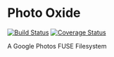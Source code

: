 # Photo Oxide
[![Build Status](https://travis-ci.org/TheBiggerGuy/photooxide.svg?branch=master)](https://travis-ci.org/TheBiggerGuy/photooxide)
[![Coverage Status](https://coveralls.io/repos/github/TheBiggerGuy/photooxide/badge.svg?branch=master)](https://coveralls.io/github/TheBiggerGuy/photooxide?branch=master)

A Google Photos FUSE Filesystem

